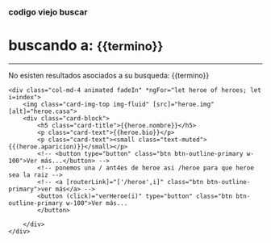 ### codigo viejo buscar
<h1 class="animated fadeIn ">buscando a: <small>{{termino}}</small></h1>
<hr>

<div class="row">
    <div class="col-md-12">
        <div class="alert alert-info animated fadeIn" role="alert" *ngIf="heroes.length==0">
            No esisten resultados asociados a su busqueda: {{termino}}
        </div>
    </div>
</div>

<div class="row">

    <div class="col-md-4 animated fadeIn" *ngFor="let heroe of heroes; let i=index">
        <img class="card-img-top img-fluid" [src]="heroe.img" [alt]="heroe.casa">
        <div class="card-block">
            <h5 class="card-title">{{heroe.nombre}}</h5>
            <p class="card-text">{{heroe.bio}}</p>
            <p class="card-text"><small class="text-muted">{{(heroe.aparicion)}}</small></p>
            <!-- <button type="button" class="btn btn-outline-primary w-100">Ver más...</button> -->
            <!-- ponemos una / ant4es de heroe asi /heroe para que heroe sea la raiz -->
            <!-- <a [routerLink]="['/heroe',i]" class="btn btn-outline-primary">ver más</a> -->
            <button (click)="verHeroe(i)" type="button" class="btn btn-outline-primary w-100">Ver más...
            </button>

        </div>
    </div>
</div>